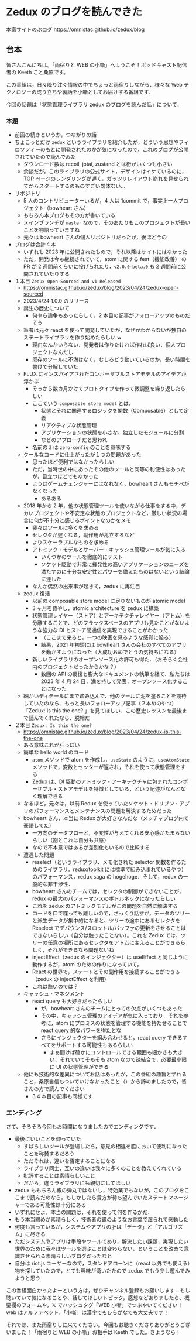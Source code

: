 # Zedux のブログを読んできた

本家サイトのぶログ
https://omnistac.github.io/zedux/blog

## 台本

皆さんこんにちは。「雨宿りと WEB の小噺」へようこそ！ポッドキャスト配信者の Keeth こと桑原です。

この番組は，日々降り注ぐ情報の中でちょっと雨宿りしながら、様々な Web テクノロジーの成り立ちや裏話を小噺としてお届けする番組です．

今回の話題は「状態管理ライブラリ zedux のブログを読んだ話」について．

### 本題

- 前回の続きというか，つながりの話
- ちょこっとだけ `zedux` というライブラリを紹介したが，どういう思想やフィロソフィーのもとに開発されたのかが気になったので，これのブログが公開されていたので読んでみた
  - ダウンロード数は recoil, jotai, zustand とは桁がいくつも小さい
  - 余談だが，このライブラリの公式サイト，デザインはイケているのに，TOP ページのレンダリングが遅く，ガッツリレイアウト崩れを見せられてからスタートするのものすごい勿体ない…
- リポジトリ
  - 5 人のコントリビューターいるが，4 人は 1commit で，事実上一人プロジェクト（bowheart さん）
  - もちろん本ブログもその方が書いている
  - メインブランチが `master` なので，そのあたりもこのプロジェクトが長いことを物語っていますね
  - 元々は bowheart さんの個人リポジトリだったが，後ほど今の
- ブログは合計４本
  - いずれも 2023 年に公開されたもので，それ以降はサイトにはなかった
  - ただ，開発は今も継続されていて，atom に関する feat（機能改善） の PR が 2 週間前くらいに投げられたり，`v2.0.0-beta.0` も 2 週間前に公開されていたりする
- １本目 `Zedux Open-Sourced and v1 Released`
  - https://omnistac.github.io/zedux/blog/2023/04/24/zedux-open-sourced
  - 2023/4/24 1.0.0 のリリース
  - 誕生の歴史について
    - 何やら論争もあったらしく，2 本目の記事がフォローアップのものだそう
  - 筆者は元々 react を使って開発していたが，なぜかわからないが独自のステートライブラリを作り始めたらしい w
    - 理由なんかいらない．開発者は作りたければ作れば良い．個人プロジェクトなんだし
    - 既存のツールに不満はなく，むしろどう動いているのか，長い時間を書けて分解していた
  - FLUX にインスパイアされたコンポーザブルストアモデルのアイデアが浮かぶ
    - そっから数カ月かけてプロトタイプを作って微調整を繰り返したらしい
    - ここでいう `composable store model` とは，
      - 状態とそれに関連するロジックを関数（Composable）として定義
      - リアクティブな状態管理
      - アプリケーションの状態を小さな、独立したモジュールに分割
      - などのアプローチだと思われ
    - 名前の `Z` は `zero-config` のことを意味する
  - クールなコードに仕上がったが１つの問題があった
    - 思ったほど便利ではなかったらしい
    - ただ，当時世の中にあったその他のツールと同等の利便性はあったが，目立つほどでもなかった
    - ようはゲームチェンジャーにはなれなく，bowheart さんもモチベがなくなった
      - あるある
  - 2018 年から 2 年，他の状態管理ツールを使いながら仕事をする中，デカいプロジェクトや不安定な状態のプロジェクトなど，厳しい状況の場合に何が不十分と感じるポイントなのかをメモ
    - 我々はツールに多くを求める
    - セレクタが遅くなる，副作用が乱立するなど
    - よりスケーラブルなものを求める
    - アトミック・モデルとサーバー・キャッシュ管理ツールが気に入る
      - いくつかのツールを徹底的にテスト
      - ソケット駆動で非常に揮発性の高いアプリケーションのニーズを満たすのに十分な安定性とパワーを備えたものはないという結論に達した
    - なんか偶然の出来事が起きて，zedux に再注目
  - zedux 復活
    - 以前の composable store model に足りないものが atomic model
    - 3 ヶ月を費やし，atomic architecture を zedux に構築
    - 状態管理レイヤー（ストア）とアーキテクチャレイヤー（アトム）を分離することで、どのフラックスベースのアプリも見たことがないような強力な DI とストア間通信を実現できることがわかった
      - （ここまで来ると，一つの映画を見るような感覚に陥る）
      - 結果，2021 年初頭には bowheart さんの会社のすべてのアプリを動かすようになった（大成功おめでとうの気持ちになる）
    - 新しいライブラリのオープンソース化の許可も得た．（おそらく会社内のプロジェクトだったからかな？）
      - 数回の API の反復と膨大なドキュメントの執筆を経て、私たちは 2023 年 4 月 24 日，満を持して発表，オープンソース化することになった
  - 細かいディテールにまで踏み込んで、他のツールに泥を塗ることを期待していたのなら、もっと長いフォローアップ記事（２本めのやつ）「Zedux: Is this the one? 」を見てほしい．この歴史レッスンを最後まで読んでくれたなら、脱帽だ
- ２本目 `Zedux: Is this the one?`
  - https://omnistac.github.io/zedux/blog/2023/04/24/zedux-is-this-the-one
  - ある意味これが肝っぽい
  - 簡単な hello world のコード
    - `atom` メソッドで atom を作成し，`useState` のように，`useAtomState` メソッドで，変数とセッターが返され，それを使って状態管理をする
    - Zedux は、DI 駆動のアトミック・アーキテクチャに包まれたコンポーザブル・ストアモデルを特徴としている，という記述がなんとなく理解できる
  - なるほど，元々は，以前 Redux を使っていたソケット・ドリブン・アプリのパフォーマンスとメンテナンスの問題を解決するためだった
  - bowheart さん，本当に Redux が大好きなんだな（メッチャブログ内で豪語してた）
    - 一方向のデータフローと，不変性が与えてくれる安心感がたまらないらしい（割とこれは自分も共感）
    - なので不本意ではあるが差別化もいるので比較する
  - 遭遇した問題
    - reselect（というライブラリ．メモ化された selector 関数を作るためのライブラリ．redux/toolkit には標準で組み込まれているやつ）のパフォーマンス，redux saga の hogehoge．そして，redux の一般的な非干渉性．
    - bowheart さんのチームでは，セレクタの制御ができないことが，redux の最大のパフォーマンスのボトルネックになったらしい
    - これを zedux のアトミックモデルがこの問題を自然に解決する
    - コードを口で喋っても難しいので，ざっくり話すが，データのツリーと派生データが集中的になると、ツリーの途中にあるセレクタを Reselect でデバウンス/スロットル/バッファの更新をさせることはできないらしい（自分は触ったことない）。これを Zedux では、ツリーの任意の場所にあるセレクタをアトムに変えることができるらしく，それができるなら問題ないね
    - injectEffect（zedux のインジェクター）は useEffect と同じように動作するが，atom のための作りになっていて，
    - React の世界で，ステートとその副作用を接続することができる（zedux の injectEffect を利用）
    - これは熱いのでは？
  - キャッシュ・マネジメント
    - react query も大好きだったらしい
      - が，bowheart さんのチームにとっての欠点がいくつもあった
      - その中，キャッシュ管理のアイデアが気に入っており，それを参考に，atom にプロミスの状態を管理する機能を持たせることで react query 的なパワーを得たとな
      - さらにインジェクターを組み合わせると，react query できるすべてをサポートする可能性もあるらしい
        - まぁ聞けば確かにコントロールできる範囲も細かさも大きい．それでいてそもそも atom なので疎結合で，必要最小限に UI の状態管理ができる
  - 他にも技術的な差異についてお話はあったが，この番組の趣旨とずれること，桑原自信もついていけなかったこと（）から諦めましたので，皆さんの方で読んでください
    - 3,4 本目の記事も同様です

### エンディング

さて、そろそろ今回もお時間になりましたのでエンディングです．

- 最後にいいことを仰っていた
  - すばらしいツールが登場したら，意見の相違を脇において便利になったことを称賛するだろう
  - ただそれは，違いを否定することになる
  - ライブラリ同士，互いの違いは我々に多くのことを教えてくれている
  - 批評することは素晴らしいこと
  - だから，違うライブラリにも親切にしてほしい
- zedux ももちろん銀の弾丸ではないし，特効薬でもないが，このブログをここまで読んだのなら，もしかしたら貴方が待ち望んでいたステートマネージャーである可能性は十分にある
- いずれにせよ，本当の問題は，それを使って何を作るかだ．
- もう本当締めが素晴らしく，技術者の鏡のようなお言葉で湿られて感動した
- 何度も言っているが，システムやアプリの肝は「データ」と「アルゴリズム」に尽きる
- ただシステムやアプリは手段やツールであり，解決したい課題，実現したい世界のために我々はツールを選ぶことは変わらない，ということを改めて意識させられる素晴らしいブログだったなと
- 自分は riot.js ユーザーなので，スタンドアローンに（react 以外でも使える）物を探していたので，とても興味が湧いたたので zedux でもう少し遊んでみようと思う

この番組面白かったよーという方は，ぜひチャンネル登録もお願いします．もし聴いていて気になることや、話してほしいトピック，感想などありましたら、概要欄のフォームや，𝕏 でハッシュタグ「WEB 小噺」でつぶやいてください！web はアルファベット，「小噺」は漢字でもひらがなでも大丈夫です！

それでは、また雨宿りしに来てください。今回もお聴きくださりありがとうございました！「雨宿りと WEB の小噺」お相手は Keeth でした。さようなら！
